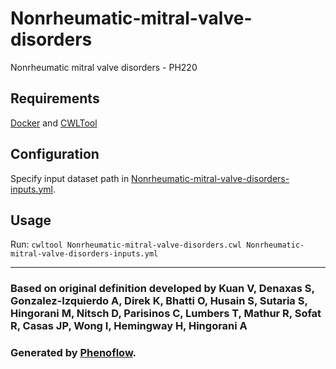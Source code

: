 # Nonrheumatic-mitral-valve-disorders

Nonrheumatic mitral valve disorders - PH220

## Requirements

[Docker](https://docs.docker.com/install/) and [CWLTool](https://github.com/common-workflow-language/cwltool#install)

## Configuration

Specify input dataset path in [Nonrheumatic-mitral-valve-disorders-inputs.yml](Nonrheumatic-mitral-valve-disorders-inputs.yml).

## Usage

Run: `cwltool Nonrheumatic-mitral-valve-disorders.cwl Nonrheumatic-mitral-valve-disorders-inputs.yml`

***

### Based on original definition developed by Kuan V, Denaxas S, Gonzalez-Izquierdo A, Direk K, Bhatti O, Husain S, Sutaria S, Hingorani M, Nitsch D, Parisinos C, Lumbers T, Mathur R, Sofat R, Casas JP, Wong I, Hemingway H, Hingorani A
### Generated by [Phenoflow](https://kclhi.org/phenoflow).
